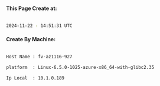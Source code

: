 
   
#### This Page Create at:

```bash

2024-11-22 - 14:51:31 UTC

```

#### Create By Machine:

```bash

Host Name : fv-az1116-927

platform  : Linux-6.5.0-1025-azure-x86_64-with-glibc2.35

Ip Local  : 10.1.0.189

```

